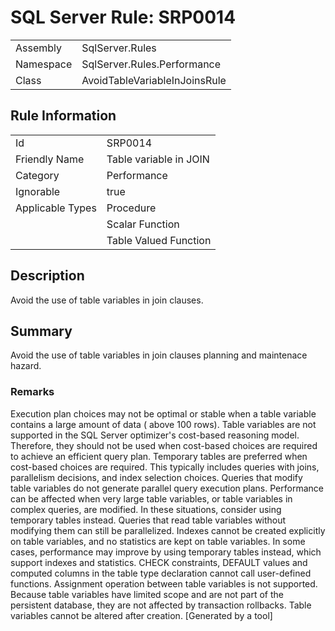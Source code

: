 # SQL Server Rule: SRP0014
  
|    |    |
|----|----|
| Assembly | SqlServer.Rules |
| Namespace | SqlServer.Rules.Performance |
| Class | AvoidTableVariableInJoinsRule |
  
## Rule Information
  
|    |    |
|----|----|
| Id | SRP0014 |
| Friendly Name | Table variable in JOIN |
| Category | Performance |
| Ignorable | true |
| Applicable Types | Procedure  |
|   | Scalar Function |
|   | Table Valued Function |
  
## Description
  
Avoid the use of table variables in join clauses.
  
## Summary
  
Avoid the use of table variables in join clauses planning and maintenace hazard.
  
### Remarks
  
  <list type="bullet">
    <item> Execution plan choices may not be optimal or stable when a table variable contains a
      large amount of data ( above 100 rows).</item>
    <item> 
      Table variables are not supported in the SQL Server optimizer's cost-based reasoning
      model. Therefore, they should not be used when cost-based choices are required to 
      achieve an efficient query plan. Temporary tables are preferred when cost-based 
      choices are required. This typically includes queries with joins, parallelism 
      decisions, and index selection choices. </item>
    <item> Queries that modify table variables do not generate parallel query execution
      plans. Performance can be affected when very large table variables, or table variables
      in complex queries, are modified. In these situations, consider using temporary tables
      instead. Queries that read table variables without modifying them can still be
      parallelized.</item>
    <item> Indexes cannot be created explicitly on table variables, and no statistics are
      kept on table variables. In some cases, performance may improve by using temporary
      tables instead, which support indexes and statistics.</item>
    <item> CHECK constraints, DEFAULT values and computed columns in the table type
      declaration cannot call user-defined functions.</item>
    <item> Assignment operation between table variables is not supported.</item>
    <item> Because table variables have limited scope and are not part of the persistent
      database, they are not affected by transaction rollbacks.</item>
    <item> Table variables cannot be altered after creation.</item>
  </list>  
[Generated by a tool]
